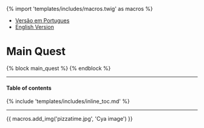 {% import 'templates/includes/macros.twig' as macros %}

* [Versão em Portugues](https://meta.gpupo.com/dockerized-helloworld/pt_BR.html)
* [English Version](https://meta.gpupo.com/dockerized-helloworld/en.html)

# Main Quest
{% block main_quest %}
{% endblock %}

---
#### Table of contents

{% include 'templates/includes/inline_toc.md' %}

---

{{ macros.add_img('pizzatime.jpg', 'Cya image') }}

